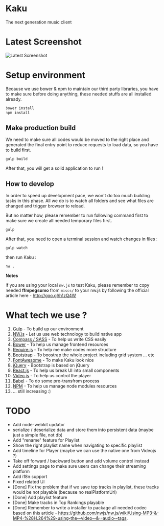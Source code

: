 # Kaku
The next generation music client

# Latest Screenshot

![Latest Screenshot](http://i.imgur.com/EA2T6YL.jpg)

# Setup environment

Because we use bower & npm to maintain our third party libraries, you have to make sure before doing anything, these needed stuffs are all installed already.

```bash
bower install
npm install
```

## Make production build

We need to make sure all codes would be moved to the right place and generated the final entry point to reduce requests to load data, so you have to build first.

```bash
gulp build
```

After that, you will get a solid application to run !

## How to develop

In order to speed up development pace, we won't do too much building tasks in this phase. All we do is to watch all folders and see what files are changed and trigger browser to reload.

But no matter how, please remember to run following command first to make sure we create all needed temporary files first.

```bash
gulp
```

After that, you need to open a terminal session and watch changes in files :

```bash
gulp watch
```

then run Kaku :

```bash
nw .
```

**Notes**

If you are using your local `nw.js` to test Kaku, please remember to copy needed **ffmpegsumo** from `miscs/` to your nw.js by following the official article here - http://goo.gl/h1zQ4W

# What tech we use ?

1. [Gulp](http://gulpjs.com/) - To build up our environment
2. [NW.js](http://nwjs.io/) - Let us use web technology to build native app
3. [Compass / SASS](http://compass-style.org/) - To help us write CSS easily
4. [Bower](http://bower.io/) - To help us manage frontend resources
5. [Require.js](http://requirejs.org/) - To help me make codes more structure
6. [Bootstrap](http://getbootstrap.com/) - To boostrap the whole project including grid system ... etc
7. [FontAwesome](http://fortawesome.github.io/Font-Awesome/) - To make Kaku look nice
8. [jQuery](https://jquery.com/) - Bootstrap is based on jQuery
9. [React.js](http://reactjs.org/) - To help us break UI into small components
10. [Video.js](http://www.videojs.com/) - To help us control the player
11. [Babel](https://babeljs.io/) - To do some pre-transfrom process
12. [NPM](https://www.npmjs.org/) - To help us manage node modules resources
13. ... still increasing :)

# TODO

+ Add node-webkit updator
+ serialize / deserialize data and store them into persistent data (maybe just a simple file, not db)
+ Add "rename" feature for Playlist
+ Show the right playlist name when navigating to specific playlist
+ Add timeline for Player (maybe we can use the native one from Videojs ?)
+ Take off forward / backward button and add volume control instead
+ Add settings page to make sure users can change their streaming platform
+ Add i18n support
+ Fixed related UI
+ [Done] Fix the problem that if we save top tracks in playlist, these tracks would be not playable (because no realPlatformUrl)
+ [Done] Add playlist feature
+ [Done] Make tracks in Top Rankings playable
+ [Done] Remember to write a installer to package all needed codec based on this article - https://github.com/nwjs/nw.js/wiki/Using-MP3-&-MP4-%28H.264%29-using-the--video--&--audio--tags.
